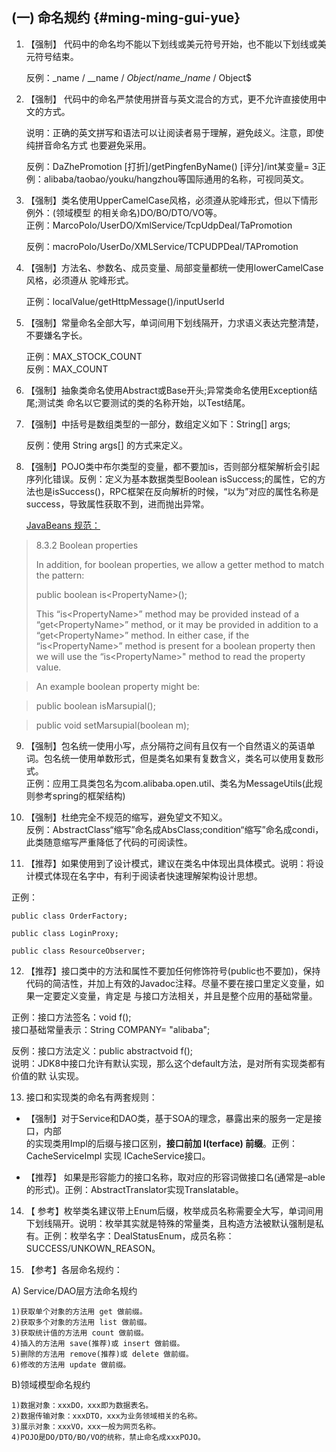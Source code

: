 ## \(一\) 命名规约 {#ming-ming-gui-yue}

1. 【强制】 代码中的命名均不能以下划线或美元符号开始，也不能以下划线或美元符号结束。

   反例：_name / \_\_name / $Object / name\_ / name$ / Object$

2. 【强制】 代码中的命名严禁使用拼音与英文混合的方式，更不允许直接使用中文的方式。

   说明：正确的英文拼写和语法可以让阅读者易于理解，避免歧义。注意，即使纯拼音命名方式 也要避免采用。

   反例：DaZhePromotion \[打折\]/getPingfenByName\(\) \[评分\]/int某变量= 3正例：alibaba/taobao/youku/hangzhou等国际通用的名称，可视同英文。

3. 【强制】类名使用UpperCamelCase风格，必须遵从驼峰形式，但以下情形例外：\(领域模型 的相关命名\)DO/BO/DTO/VO等。  
   正例：MarcoPolo/UserDO/XmlService/TcpUdpDeal/TaPromotion

   反例：macroPolo/UserDo/XMLService/TCPUDPDeal/TAPromotion

4. 【强制】方法名、参数名、成员变量、局部变量都统一使用lowerCamelCase风格，必须遵从 驼峰形式。

   正例：localValue/getHttpMessage\(\)/inputUserId

5. 【强制】常量命名全部大写，单词间用下划线隔开，力求语义表达完整清楚，不要嫌名字长。

   正例：MAX\_STOCK\_COUNT  
   反例：MAX\_COUNT

6. 【强制】抽象类命名使用Abstract或Base开头;异常类命名使用Exception结尾;测试类 命名以它要测试的类的名称开始，以Test结尾。

7. 【强制】中括号是数组类型的一部分，数组定义如下：String\[\] args;

   反例：使用 String args\[\] 的方式来定义。

8. 【强制】POJO类中布尔类型的变量，都不要加is，否则部分框架解析会引起序列化错误。反例：定义为基本数据类型Boolean isSuccess;的属性，它的方法也是isSuccess\(\)，RPC框架在反向解析的时候，“以为”对应的属性名称是success，导致属性获取不到，进而抛出异常。

   [JavaBeans 规范：](http://download.oracle.com/otndocs/jcp/7224-javabeans-1.01-fr-spec-oth-JSpec/)

 > 8.3.2 Boolean properties
 >
 > In addition, for boolean properties, we allow a getter method to match the pattern:
 >
 > public boolean is\<PropertyName\>\(\); 
 > 
 > This “is&lt;PropertyName\>” method may be provided instead of a “get\<PropertyName\>” method, or it may be provided in addition to a “get\<PropertyName\>” method. In either case, if the “is\<PropertyName\>” method is present for a boolean property then we will use the “is\<PropertyName\>" method to read the property value. 
 
 > An example boolean property might be: 
 
 > public boolean isMarsupial\(\);
 
 > public void setMarsupial\(boolean m\);

9. 【强制】包名统一使用小写，点分隔符之间有且仅有一个自然语义的英语单词。包名统一使用单数形式，但是类名如果有复数含义，类名可以使用复数形式。  
   正例：应用工具类包名为com.alibaba.open.util、类名为MessageUtils\(此规则参考spring的框架结构\)

10. 【强制】杜绝完全不规范的缩写，避免望文不知义。  
   反例：AbstractClass“缩写”命名成AbsClass;condition“缩写”命名成condi，此类随意缩写严重降低了代码的可阅读性。

11. 【推荐】如果使用到了设计模式，建议在类名中体现出具体模式。说明：将设计模式体现在名字中，有利于阅读者快速理解架构设计思想。

   正例：

   ```
   public class OrderFactory;

   public class LoginProxy; 

   public class ResourceObserver;
   ```

12. 【推荐】接口类中的方法和属性不要加任何修饰符号\(public也不要加\)，保持代码的简洁性，并加上有效的Javadoc注释。尽量不要在接口里定义变量，如果一定要定义变量，肯定是 与接口方法相关，并且是整个应用的基础常量。

   正例：接口方法签名：void f\(\);  
   接口基础常量表示：String COMPANY= "alibaba";

   反例：接口方法定义：public abstractvoid f\(\);  
   说明：JDK8中接口允许有默认实现，那么这个default方法，是对所有实现类都有价值的默 认实现。

13. 接口和实现类的命名有两套规则：

   * 【强制】对于Service和DAO类，基于SOA的理念，暴露出来的服务一定是接口，内部  
     的实现类用Impl的后缀与接口区别，**接口前加 I\(terface\) 前缀**。正例：CacheServiceImpl 实现 ICacheService接口。

   * 【推荐】 如果是形容能力的接口名称，取对应的形容词做接口名\(通常是–able的形式\)。正例：AbstractTranslator实现Translatable。

14. 【 参考】枚举类名建议带上Enum后缀，枚举成员名称需要全大写，单词间用下划线隔开。说明：枚举其实就是特殊的常量类，且构造方法被默认强制是私有。正例：枚举名字：DealStatusEnum，成员名称：SUCCESS/UNKOWN\_REASON。

15. 【参考】各层命名规约：

   A\) Service/DAO层方法命名规约

   ```
   1)获取单个对象的方法用 get 做前缀。  
   2)获取多个对象的方法用 list 做前缀。  
   3)获取统计值的方法用 count 做前缀。  
   4)插入的方法用 save(推荐)或 insert 做前缀。
   5)删除的方法用 remove(推荐)或 delete 做前缀。
   6)修改的方法用 update 做前缀。
   ```

   B\)领域模型命名规约

   ```
   1)数据对象：xxxDO，xxx即为数据表名。  
   2)数据传输对象：xxxDTO，xxx为业务领域相关的名称。
   3)展示对象：xxxVO，xxx一般为网页名称。  
   4)POJO是DO/DTO/BO/VO的统称，禁止命名成xxxPOJO。
   ```



